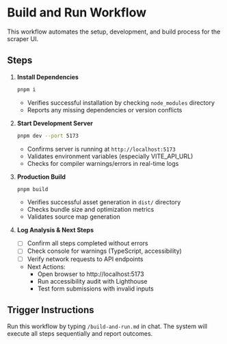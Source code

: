 # Build and Run Workflow

This workflow automates the setup, development, and build process for the scraper UI.

## Steps

1. **Install Dependencies**
   ```bash
   pnpm i
   ```
   - Verifies successful installation by checking `node_modules` directory
   - Reports any missing dependencies or version conflicts

2. **Start Development Server**
   ```bash
   pnpm dev --port 5173
   ```
   - Confirms server is running at `http://localhost:5173`
   - Validates environment variables (especially VITE_API_URL)
   - Checks for compiler warnings/errors in real-time logs

3. **Production Build**
   ```bash
   pnpm build
   ```
   - Verifies successful asset generation in `dist/` directory
   - Checks bundle size and optimization metrics
   - Validates source map generation

4. **Log Analysis & Next Steps**
   - [ ] Confirm all steps completed without errors
   - [ ] Check console for warnings (TypeScript, accessibility)
   - [ ] Verify network requests to API endpoints
   - Next Actions:
     - Open browser to http://localhost:5173
     - Run accessibility audit with Lighthouse
     - Test form submissions with invalid inputs

## Trigger Instructions
Run this workflow by typing `/build-and-run.md` in chat. The system will execute all steps sequentially and report outcomes.